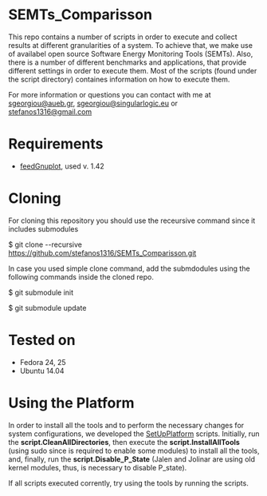 # SEMTs_Comparisson

This repo contains a number of scripts in order to execute and collect results at different granularities of a system. 
To achieve that, we make use of availabel open source Software Energy Monitoring Tools (SEMTs).
Also, there is a number of different benchmarks and applications, that provide different settings in order to execute them. 
Most of the scripts (found under the script directory) containes information on how to execute them.

For more information or questions you can contact with me at <sgeorgiou@aueb.gr>, <sgeorgiou@singularlogic.eu> or <stefanos1316@gmail.com>

# Requirements

* [feedGnuplot](http://search.cpan.org/~dkogan/feedgnuplot-1.44/bin/feedgnuplot), used v. 1.42

# Cloning
For cloning this repository you should use the receursive command since it includes submodules

   $ git clone --recursive https://github.com/stefanos1316/SEMTs_Comparisson.git

In case you used simple clone command, add the submdodules using the following commands inside the cloned repo.

   $ git submodule init

   $ git submodule update

# Tested on

* Fedora 24, 25
* Ubuntu 14.04

# Using the Platform

In order to install all the tools and to perform the necessary changes for system configurations, we developed the [SetUpPlatform](https://github.com/stefanos1316/SEMTs_Comparisson/tree/master/scripts/SetUpPlatform) scripts. Initially, run the **script.CleanAllDirectories**, then execute the **script.InstallAllTools** (using sudo since is required to enable some modules) to install all the tools, and, finally, run the **script.Disable_P_State** (Jalen and Jolinar are using old kernel modules, thus, is necessary to disable P_state).
 
If all scripts executed corrently, try using the tools by running the scripts.
